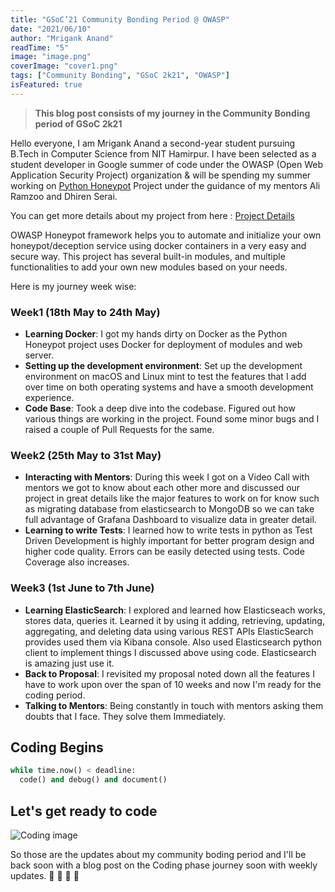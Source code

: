 ```yaml
---
title: "GSoC’21 Community Bonding Period @ OWASP"
date: "2021/06/10"
author: "Mrigank Anand"
readTime: "5"
image: "image.png"
coverImage: "cover1.png"
tags: ["Community Bonding", "GSoC 2k21", "OWASP"]
isFeatured: true 
---
```


> **This blog post consists of my journey in the Community Bonding period of GSoC 2k21**

Hello everyone, I am Mrigank Anand a second-year student pursuing B.Tech in Computer Science from NIT Hamirpur. I have
been selected as a student developer in Google summer of code under the OWASP (Open Web Application Security Project)
organization & will be spending my summer working on [Python Honeypot](https://github.com/OWASP/Python-Honeypot) Project
under the guidance of my mentors Ali Ramzoo and Dhiren Serai.

You can get more details about my project from
here : [Project Details](https://summerofcode.withgoogle.com/projects/#4753249262895104)

OWASP Honeypot framework helps you to automate and initialize your own honeypot/deception service using docker
containers in a very easy and secure way. This project has several built-in modules, and multiple functionalities to add
your own new modules based on your needs.

Here is my journey week wise:

### Week1 (18th May to 24th May)

- **Learning Docker**: I got my hands dirty on Docker as the Python Honeypot project uses Docker for deployment of
  modules and web server.
- **Setting up the development environment**: Set up the development environment on macOS and Linux mint to test the
  features that I add over time on both operating systems and have a smooth development experience.
- **Code Base**: Took a deep dive into the codebase. Figured out how various things are working in the project. Found
  some minor bugs and I raised a couple of Pull Requests for the same.

### Week2 (25th May to 31st May)

- **Interacting with Mentors**: During this week I got on a Video Call with mentors we got to know about each other more
  and discussed our project in great details like the major features to work on for know such as migrating database from
  elasticsearch to MongoDB so we can take full advantage of Grafana Dashboard to visualize data in greater detail.
- **Learning to write Tests**: I learned how to write tests in python as Test Driven Development is highly important for
  better program design and higher code quality. Errors can be easily detected using tests. Code Coverage also
  increases.

### Week3 (1st June to 7th June)

- **Learning ElasticSearch**: I explored and learned how Elasticseach works, stores data, queries it. Learned it by
  using it adding, retrieving, updating, aggregating, and deleting data using various REST APIs ElasticSearch provides
  used them via Kibana console. Also used Elasticsearch python client to implement things I discussed above using code.
  Elasticsearch is amazing just use it.
- **Back to Proposal**: I revisited my proposal noted down all the features I have to work upon over the span of 10
  weeks and now I'm ready for the coding period.
- **Talking to Mentors**: Being constantly in touch with mentors asking them doubts that I face. They solve them
  Immediately.

## Coding Begins

```py
while time.now() < deadline:
  code() and debug() and document()
```

## Let's get ready to code

![Coding image](coding.gif)

So those are the updates about my community boding period and I'll be back soon with a blog post on the Coding phase
journey soon with weekly updates. 👋 👋 👋 👋

